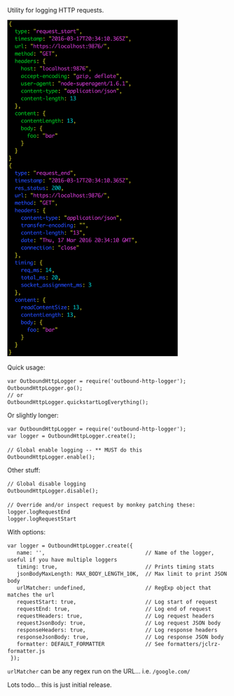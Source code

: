 Utility for logging HTTP requests.

<img src="https://raw.githubusercontent.com/nzack/readme-images/master/outbound-http-logger/sample-capture.png" width="389" height="766" />

Quick usage:

```
var OutboundHttpLogger = require('outbound-http-logger');
OutboundHttpLogger.go();
// or
OutboundHttpLogger.quickstartLogEverything();
```

Or slightly longer:

```
var OutboundHttpLogger = require('outbound-http-logger');
var logger = OutboundHttpLogger.create();

// Global enable logging -- ** MUST do this
OutboundHttpLogger.enable();
```

Other stuff:

```
// Global disable logging
OutboundHttpLogger.disable();

// Override and/or inspect request by monkey patching these:
logger.logRequestEnd
logger.logRequestStart
```

With options:

```
var logger = OutboundHttpLogger.create({
   name: '',                                // Name of the logger, useful if you have multiple loggers
   timing: true,                            // Prints timing stats
   jsonBodyMaxLength: MAX_BODY_LENGTH_10K,  // Max limit to print JSON body
   urlMatcher: undefined,                   // RegExp object that matches the url
   requestStart: true,                      // Log start of request
   requestEnd: true,                        // Log end of request
   requestHeaders: true,                    // Log request headers
   requestJsonBody: true,                   // Log request JSON body
   responseHeaders: true,                   // Log response headers
   responseJsonBody: true,                  // Log response JSON body
   formatter: DEFAULT_FORMATTER             // See formatters/jclrz-formatter.js
 });
```

`urlMatcher` can be any regex run on the URL... i.e. `/google.com/`

Lots todo... this is just initial release.